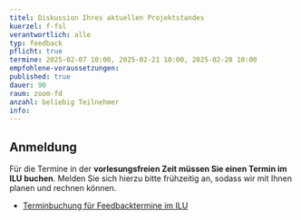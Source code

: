 ```yaml
---
titel: Diskussion Ihres aktuellen Projektstandes
kuerzel: f-fsl
verantwortlich: alle
typ: feedback
pflicht: true
termine: 2025-02-07 10:00, 2025-02-21 10:00, 2025-02-28 10:00
empfohlene-voraussetzungen: 
published: true
dauer: 90
raum: zoom-fd
anzahl: beliebig Teilnehmer
info:
---
```


## Anmeldung

Für die Termine in der **vorlesungsfreien Zeit müssen Sie einen Termin im ILU buchen**. Melden Sie sich hierzu bitte frühzeitig an, sodass wir mit Ihnen planen und rechnen können.

- [Terminbuchung für Feedbacktermine im ILU](https://ilu.th-koeln.de/ilias.php?baseClass=ilrepositorygui&ref_id=431172)
